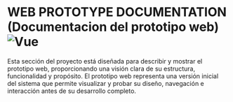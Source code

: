  # WEB PROTOTYPE DOCUMENTATION (Documentacion del prototipo web) ![Vue](https://img.shields.io/badge/Vue.js-35495E?style=for-the-badge&logo=vue.js&logoColor=4FC08D)

 Esta sección del proyecto está diseñada para describir y mostrar el prototipo web, proporcionando una visión clara de su estructura, funcionalidad y propósito. El prototipo web representa una versión inicial del sistema que permite visualizar y probar su diseño, navegación e interacción antes de su desarrollo completo.
